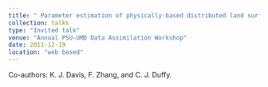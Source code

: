 ```yaml
---
title: " Parameter estimation of physically-based distributed land surface hydrologic model using ensemble Kalman filter"
collection: talks
type: "Invited talk"
venue: "Annual PSU-UMD Data Assimilation Workshop"
date: 2011-12-19
location: "web based"
---
```


Co-authors: K. J. Davis, F. Zhang, and C. J. Duffy.
